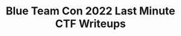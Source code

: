 ---
layout: blueteamcon2022lastminutectfwriteups
title: Blue Team Con 2022 Last Minute CTF Writeups
---
